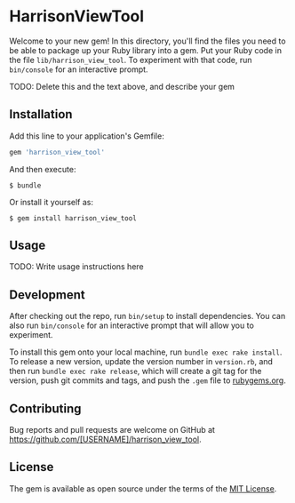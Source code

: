 # HarrisonViewTool

Welcome to your new gem! In this directory, you'll find the files you need to be able to package up your Ruby library into a gem. Put your Ruby code in the file `lib/harrison_view_tool`. To experiment with that code, run `bin/console` for an interactive prompt.

TODO: Delete this and the text above, and describe your gem

## Installation

Add this line to your application's Gemfile:

```ruby
gem 'harrison_view_tool'
```

And then execute:

    $ bundle

Or install it yourself as:

    $ gem install harrison_view_tool

## Usage

TODO: Write usage instructions here

## Development

After checking out the repo, run `bin/setup` to install dependencies. You can also run `bin/console` for an interactive prompt that will allow you to experiment.

To install this gem onto your local machine, run `bundle exec rake install`. To release a new version, update the version number in `version.rb`, and then run `bundle exec rake release`, which will create a git tag for the version, push git commits and tags, and push the `.gem` file to [rubygems.org](https://rubygems.org).

## Contributing

Bug reports and pull requests are welcome on GitHub at https://github.com/[USERNAME]/harrison_view_tool.

## License

The gem is available as open source under the terms of the [MIT License](https://opensource.org/licenses/MIT).
